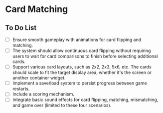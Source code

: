 # Card Matching 



## To Do List 
- [ ] Ensure smooth gameplay with animations for card flipping and matching.
- [ ] The system should allow continuous card flipping without requiring users to wait for card comparisons to finish before selecting additional cards.
- [ ] Support various card layouts, such as 2x2, 2x3, 5x6, etc. The cards should scale to fit the
target display area, whether it's the screen or another container widget.
- [ ] Implement a save/load system to persist progress between game restarts.
- [ ] Include a scoring mechanism.
- [ ] Integrate basic sound effects for card flipping, matching, mismatching, and game over
(limited to these four scenarios).